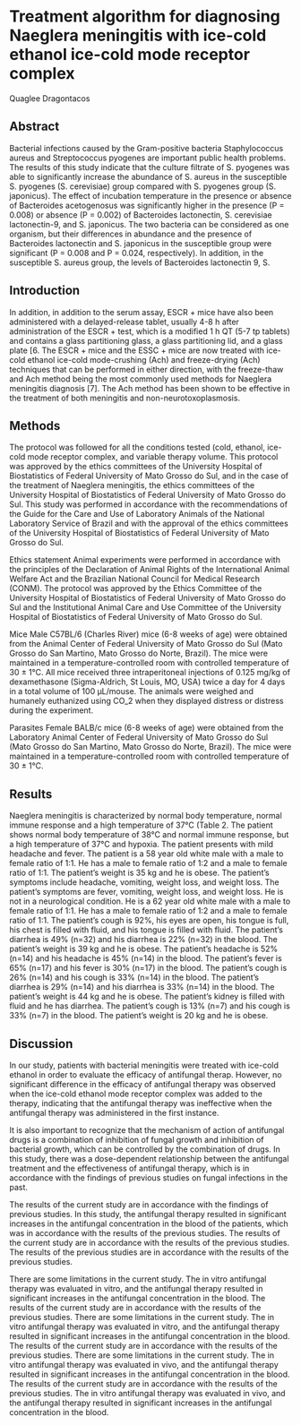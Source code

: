 # Treatment algorithm for diagnosing Naeglera meningitis with ice-cold ethanol ice-cold mode receptor complex
Quaglee Dragontacos


## Abstract
Bacterial infections caused by the Gram-positive bacteria Staphylococcus aureus and Streptococcus pyogenes are important public health problems. The results of this study indicate that the culture filtrate of S. pyogenes was able to significantly increase the abundance of S. aureus in the susceptible S. pyogenes (S. cerevisiae) group compared with S. pyogenes group (S. japonicus). The effect of incubation temperature in the presence or absence of Bacteroides acetogenosus was significantly higher in the presence (P = 0.008) or absence (P = 0.002) of Bacteroides lactonectin, S. cerevisiae lactonectin-9, and S. japonicus. The two bacteria can be considered as one organism, but their differences in abundance and the presence of Bacteroides lactonectin and S. japonicus in the susceptible group were significant (P = 0.008 and P = 0.024, respectively). In addition, in the susceptible S. aureus group, the levels of Bacteroides lactonectin 9, S.


## Introduction
In addition, in addition to the serum assay, ESCR + mice have also been administered with a delayed-release tablet, usually 4-8 h after administration of the ESCR + test, which is a modified 1 h QT (5-7 tp tablets) and contains a glass partitioning glass, a glass partitioning lid, and a glass plate [6. The ESCR + mice and the ESSC + mice are now treated with ice-cold ethanol ice-cold mode-crushing (Ach) and freeze-drying (Ach) techniques that can be performed in either direction, with the freeze-thaw and Ach method being the most commonly used methods for Naeglera meningitis diagnosis [7]. The Ach method has been shown to be effective in the treatment of both meningitis and non-neurotoxoplasmosis.


## Methods
The protocol was followed for all the conditions tested (cold, ethanol, ice-cold mode receptor complex, and variable therapy volume. This protocol was approved by the ethics committees of the University Hospital of Biostatistics of Federal University of Mato Grosso do Sul, and in the case of the treatment of Naeglera meningitis, the ethics committees of the University Hospital of Biostatistics of Federal University of Mato Grosso do Sul. This study was performed in accordance with the recommendations of the Guide for the Care and Use of Laboratory Animals of the National Laboratory Service of Brazil and with the approval of the ethics committees of the University Hospital of Biostatistics of Federal University of Mato Grosso do Sul.

Ethics statement
Animal experiments were performed in accordance with the principles of the Declaration of Animal Rights of the International Animal Welfare Act and the Brazilian National Council for Medical Research (CONM). The protocol was approved by the Ethics Committee of the University Hospital of Biostatistics of Federal University of Mato Grosso do Sul and the Institutional Animal Care and Use Committee of the University Hospital of Biostatistics of Federal University of Mato Grosso do Sul.

Mice
Male C57BL/6 (Charles River) mice (6-8 weeks of age) were obtained from the Animal Center of Federal University of Mato Grosso do Sul (Mato Grosso do San Martino, Mato Grosso do Norte, Brazil). The mice were maintained in a temperature-controlled room with controlled temperature of 30 ± 1°C. All mice received three intraperitoneal injections of 0.125 mg/kg of dexamethasone (Sigma-Aldrich, St Louis, MO, USA) twice a day for 4 days in a total volume of 100 µL/mouse. The animals were weighed and humanely euthanized using CO_2 when they displayed distress or distress during the experiment.

Parasites
Female BALB/c mice (6-8 weeks of age) were obtained from the Laboratory Animal Center of Federal University of Mato Grosso do Sul (Mato Grosso do San Martino, Mato Grosso do Norte, Brazil). The mice were maintained in a temperature-controlled room with controlled temperature of 30 ± 1°C.


## Results

Naeglera meningitis is characterized by normal body temperature, normal immune response and a high temperature of 37°C (Table 2. The patient shows normal body temperature of 38°C and normal immune response, but a high temperature of 37°C and hypoxia. The patient presents with mild headache and fever. The patient is a 58 year old white male with a male to female ratio of 1:1. He has a male to female ratio of 1:2 and a male to female ratio of 1:1. The patient’s weight is 35 kg and he is obese. The patient’s symptoms include headache, vomiting, weight loss, and weight loss. The patient’s symptoms are fever, vomiting, weight loss, and weight loss. He is not in a neurological condition. He is a 62 year old white male with a male to female ratio of 1:1. He has a male to female ratio of 1:2 and a male to female ratio of 1:1. The patient’s cough is 92%, his eyes are open, his tongue is full, his chest is filled with fluid, and his tongue is filled with fluid. The patient’s diarrhea is 49% (n=32) and his diarrhea is 22% (n=32) in the blood. The patient’s weight is 39 kg and he is obese. The patient’s headache is 52% (n=14) and his headache is 45% (n=14) in the blood. The patient’s fever is 65% (n=17) and his fever is 30% (n=17) in the blood. The patient’s cough is 26% (n=14) and his cough is 33% (n=14) in the blood. The patient’s diarrhea is 29% (n=14) and his diarrhea is 33% (n=14) in the blood. The patient’s weight is 44 kg and he is obese. The patient’s kidney is filled with fluid and he has diarrhea. The patient’s cough is 13% (n=7) and his cough is 33% (n=7) in the blood. The patient’s weight is 20 kg and he is obese.


## Discussion
In our study, patients with bacterial meningitis were treated with ice-cold ethanol in order to evaluate the efficacy of antifungal therap. However, no significant difference in the efficacy of antifungal therapy was observed when the ice-cold ethanol mode receptor complex was added to the therapy, indicating that the antifungal therapy was ineffective when the antifungal therapy was administered in the first instance.

It is also important to recognize that the mechanism of action of antifungal drugs is a combination of inhibition of fungal growth and inhibition of bacterial growth, which can be controlled by the combination of drugs. In this study, there was a dose-dependent relationship between the antifungal treatment and the effectiveness of antifungal therapy, which is in accordance with the findings of previous studies on fungal infections in the past.

The results of the current study are in accordance with the findings of previous studies. In this study, the antifungal therapy resulted in significant increases in the antifungal concentration in the blood of the patients, which was in accordance with the results of the previous studies. The results of the current study are in accordance with the results of the previous studies. The results of the previous studies are in accordance with the results of the previous studies.

There are some limitations in the current study. The in vitro antifungal therapy was evaluated in vitro, and the antifungal therapy resulted in significant increases in the antifungal concentration in the blood. The results of the current study are in accordance with the results of the previous studies. There are some limitations in the current study. The in vitro antifungal therapy was evaluated in vitro, and the antifungal therapy resulted in significant increases in the antifungal concentration in the blood. The results of the current study are in accordance with the results of the previous studies. There are some limitations in the current study. The in vitro antifungal therapy was evaluated in vivo, and the antifungal therapy resulted in significant increases in the antifungal concentration in the blood. The results of the current study are in accordance with the results of the previous studies. The in vitro antifungal therapy was evaluated in vivo, and the antifungal therapy resulted in significant increases in the antifungal concentration in the blood.
